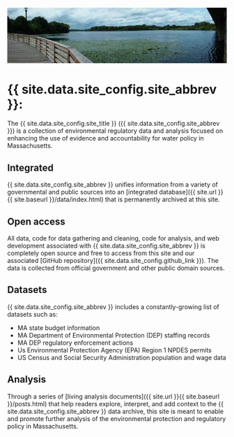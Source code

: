 ![The Mystic River](assets/mystic.jpg)


# {{ site.data.site_config.site_abbrev }}:

The {{ site.data.site_config.site_title }} ({{ site.data.site_config.site_abbrev }}) is a collection of environmental regulatory data and analysis focused on enhancing the use of evidence and accountability for water policy in Massachusetts.

## Integrated

{{ site.data.site_config.site_abbrev }} unifies information from a variety of governmental and public sources into an [integrated database]({{ site.url }}{{ site.baseurl }}/data/index.html) that is permanently archived at this site.

## Open access

All data, code for data gathering and cleaning, code for analysis, and web development associated with {{ site.data.site_config.site_abbrev }} is completely open source and free to access from this site and our associated [GitHub repository]({{ site.data.site_config.github_link }}).  The data is collected from official government and other public domain sources.

## Datasets

{{ site.data.site_config.site_abbrev }} includes a constantly-growing list of datasets such as:
	
* MA state budget information
* MA Department of Environmental Protection (DEP) staffing records
* MA DEP regulatory enforcement actions
* Us Environmental Protection Agency (EPA) Region 1 NPDES permits
* US Census and Social Security Administration population and wage data

## Analysis

Through a series of [living analysis documents]({{ site.url }}{{ site.baseurl }}/posts.html) that help readers explore, interpret, and add context to the {{ site.data.site_config.site_abbrev }} data archive, this site is meant to enable and promote further analysis of the environmental protection and regulatory policy in Massachusetts.
